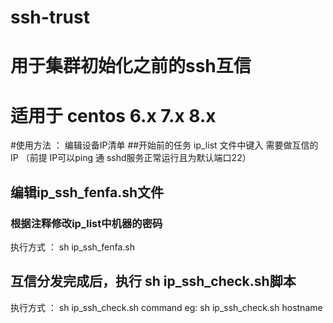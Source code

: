 # ssh-trust

# 用于集群初始化之前的ssh互信
# 适用于 centos 6.x 7.x 8.x 

#使用方法 ： 
编辑设备IP清单 
##开始前的任务 
ip_list  文件中键入 需要做互信的IP （前提  IP可以ping 通 sshd服务正常运行且为默认端口22）

## 编辑ip_ssh_fenfa.sh文件 
### 根据注释修改ip_list中机器的密码
执行方式 ： sh ip_ssh_fenfa.sh

## 互信分发完成后，执行 sh ip_ssh_check.sh脚本
执行方式 ： sh ip_ssh_check.sh  command
eg:  sh ip_ssh_check.sh hostname
